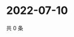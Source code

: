 # 2022-07-10

共 0 条

<!-- BEGIN WEIBO -->
<!-- 最后更新时间 Sun Jul 10 2022 18:01:09 GMT+0800 (China Standard Time) -->

<!-- END WEIBO -->
